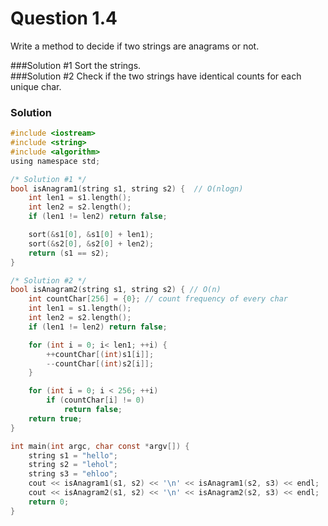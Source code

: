 # Question 1.4
Write a method to decide if two strings are anagrams or not.

###Solution #1
Sort the strings.<br />
###Solution #2
Check if the two strings have identical counts for each unique char.

### Solution
``` c
#include <iostream>
#include <string>
#include <algorithm>
using namespace std;

/* Solution #1 */
bool isAnagram1(string s1, string s2) {  // O(nlogn)
	int len1 = s1.length();
	int len2 = s2.length();
	if (len1 != len2) return false;

	sort(&s1[0], &s1[0] + len1);
	sort(&s2[0], &s2[0] + len2);
	return (s1 == s2);
}

/* Solution #2 */
bool isAnagram2(string s1, string s2) { // O(n)
	int countChar[256] = {0}; // count frequency of every char
	int len1 = s1.length();
	int len2 = s2.length();
	if (len1 != len2) return false;

	for (int i = 0; i< len1; ++i) {
		++countChar[(int)s1[i]];
		--countChar[(int)s2[i]];
	}

	for (int i = 0; i < 256; ++i)
		if (countChar[i] != 0)
			return false;
	return true;
}

int main(int argc, char const *argv[]) {
	string s1 = "hello";
	string s2 = "lehol";
	string s3 = "ehloo";
	cout << isAnagram1(s1, s2) << '\n' << isAnagram1(s2, s3) << endl;
	cout << isAnagram2(s1, s2) << '\n' << isAnagram2(s2, s3) << endl;
	return 0;
}
```
<div id="disqus_thread"></div>
<script type="text/javascript">
    var disqus_shortname = 'algorithm-book';
    (function() {
        var dsq = document.createElement('script'); dsq.type = 'text/javascript'; dsq.async = true;
        dsq.src = '//' + disqus_shortname + '.disqus.com/embed.js';
        (document.getElementsByTagName('head')[0] || document.getElementsByTagName('body')[0]).appendChild(dsq);
    })();
</script>
